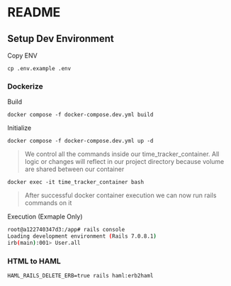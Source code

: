 # README

## Setup Dev Environment

Copy ENV

```
cp .env.example .env
```

### Dockerize

Build

```
docker compose -f docker-compose.dev.yml build
```

Initialize

```
docker compose -f docker-compose.dev.yml up -d
```

> We control all the commands inside our time_tracker_container.
> All logic or changes will reflect in our project directory because volume are shared between our container

```
docker exec -it time_tracker_container bash
```

> After successful docker container execution we can now run rails commands on it

Execution (Exmaple Only)

```bash
root@a122740347d3:/app# rails console
Loading development environment (Rails 7.0.8.1)
irb(main):001> User.all
```

### HTML to HAML

```
HAML_RAILS_DELETE_ERB=true rails haml:erb2haml
```
